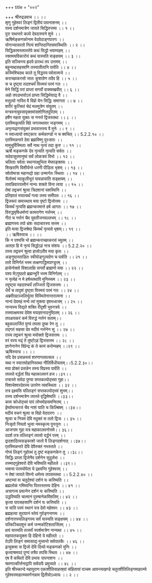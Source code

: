 +++
title = "००२"

+++
श्रीरुद्रउवाच ।। ।।  
शृणु गुहेश्वरं लिङ्गं द्वितीयं पापनाशनम् ।।  
यस्य दर्शनमात्रेण जायते सिद्धिरुत्तमा ।। १ ।।  
पुरा राथन्तरे कल्पे देवदारुवने शुभे ।।  
ऋषिर्मङ्कणकोनाम वेदवेदाङ्गपारगः ।।  
योगाभ्यासरतो नित्यं शान्तिदान्तिसमास्थितिः ।। २ ।।  
सिद्धिकामस्तपस्तेपे कथं सिद्धो भवाम्यहम् ।।  
रक्तमयविकारोयं कथं यास्यति सङ्क्षयम् ।। ३ ।।  
इति सञ्चिन्त्य हृदये प्रारब्धं तप उत्तमम् ।।  
बहून्यब्दसहस्राणि तस्यातीतानि पार्वति ।। ४ ।।  
कस्मिंश्चिदथ काले तु विद्धस्य पर्वतात्मजे ।।  
कराच्छाकरसो जातः कुशाग्रेण तदैव हि ।। ५ ।।  
स च दृष्ट्वा तदाश्चर्यं विस्मयं परमं गतः ।।  
मेने सिद्धिं परां प्राप्तां सगर्वो वाक्यमब्रवीत् ।। ६ ।।  
अहो तपःप्रभावोऽयं प्राप्ता सिद्धिर्मयाद्य वै ।।  
मत्तुल्यो नास्ति वै विप्रो येन सिद्धिः समागता ।। ७ ।।  
शरीरं कुत्सितं चेदं मलमूत्रेण संयुतम् ।।  
मन्त्रस्नायुवसापृक्तमांसशोणितपूरितम् ।।  
हर्षेण महता युक्तः स ननर्त्त द्विजस्तथा ।। ८ ।।  
एतस्मिन्नृत्यति विप्रे जगत्स्थावर जङ्गमम् ।।  
अनृत्यद्रागसंयुक्तं प्रभावात्तस्य वै मुनेः ।। ९ ।।  
न स्वाध्यायो वषट्कारः कर्मकाण्डो न च क्वचित् ।। 5.2.2.१० ।।  
एतस्मिन्नन्तरे देवा ब्रह्मविष्णु पुरःसराः ।।  
मामूचुर्विस्मिताः सर्वे नाथ नृत्यं तदा कुरु ।। ११ ।।  
ऋषौ मङ्कणके देव नृत्यति नृत्यति सर्वतः ।।  
सदेवासुरमानुष्यं सर्वं लोकत्रयं विभो ।। १२ ।।  
चलिताः पर्वताः स्थानात्क्षुभिता मेघपङ्क्तयः ।।  
शिखराणि विशीर्यन्ते धरणी पीडिता भृशम् ।। १३ ।।  
स्रोतोमात्रा महानद्यो ग्रहा उन्मार्गतः स्थिताः ।। १४ ।।  
त्रैलोक्यं व्याकुलीभूतं यावन्नायाति सङ्क्षयम् ।।  
तावन्निवारयस्वैनं नान्यः शक्तो विना त्वया ।। १५ ।।  
तेषां तद्वचनं श्रुत्वा त्रिदशानां यशस्विनि ।।  
प्रतिज्ञातं मयात्यर्थं गत्वा तस्य समीपतः ।। १६ ।।  
द्विजरूपं समास्थाय मया पृष्टो द्विजोत्तमः ।।  
किमर्थं नृत्यसि ब्रह्मन्कस्मात्ते हर्ष आगतः ।। १७ ।।  
विरुद्धमृषिधर्माणां कामरागेण नर्त्तनम् ।।  
गीतं च नर्त्तनं चैव युवतीजनवल्लभम् ।। १८ ।।  
ब्राह्मणस्य तपो भ्रंशः सदाचारस्य सत्तम ।।  
इति मत्वा द्विजश्रेष्ठ किमर्थं नृत्यसे भृशम्।। १९ ।।  
।। ऋषिरुवाच ।। ।।  
किं न पश्यसि भो ब्रह्मन्कराच्छाकरसं च्युतम् ।।  
अतएव हि मे नृत्यं सिद्धोऽहं नात्र संशयः ।। 5.2.2.२० ।।  
तस्य तद्वचनं श्रुत्वा हासोऽतीव मया कृतः ।।  
अङ्गुष्ठस्ताडितः स्वीयोङ्गुल्यग्रेण च पार्वति ।। २१ ।।  
ततो विनिर्गतं भस्म तत्क्षणाद्धिमपाण्डुरम् ।।  
हासेनोक्तो विशालाक्षि सगर्वो ब्राह्मणो मया ।। २२ ।।  
पश्य मेंऽगुष्ठतो ब्रह्मन्भूरि भस्म विनिर्गतम् ।।  
न नृत्येहं न मे हर्षस्तथापि मुनिस्सम ।। २३ ।।  
तद्दृष्ट्वा महदाश्चर्यं लज्जितो द्विजसत्तमः ।।  
धैर्यं च तादृशं दृष्ट्वा विस्मयं परमं गतः ।। २४ ।।  
अब्रवीत्प्राञ्जलिर्भूत्वा विस्मितेनान्तरात्मना ।।  
नान्यं देवमहं मन्ये त्वां मुक्त्वा वृषभध्वजम् ।। २५ ।।  
नान्यस्य विद्यते शक्ति रीदृशी भुवनत्रये ।।  
तस्मात्क्षमस्व देवेश मयाज्ञानादनुष्ठितम् ।। २६ ।।  
तपःक्षयकरं कर्म विरुद्धं नर्त्तनं सताम्।।  
बहुकालार्जितं पुण्यं तपसा दुष्क रेण तु ।।  
तद्गतं सहसा देव मदीयं नर्त्तनेन सु ।। २७ ।।  
तस्य तद्वचनं श्रुत्वा मयोक्तो द्विजसत्तमः ।।  
वरं वरय भद्रं ते तुष्टोऽहं द्विजसत्तम ।। २८ ।।  
ज्ञानेनानेन विप्रेन्द्र कं ते कामं करोम्यहम् ।।२९ ।।  
ऋषिरुवाच ।। ।।  
यदि देव प्रसन्नस्त्वं शरणागतवत्सल ।।  
यथा न स्यात्तपोहानिस्तथा नीतिर्विधीयताम्।।5.2.2.३०।।  
मया प्रोक्तं प्रसन्नेन तस्य विप्रस्य पार्वति ।।  
तपस्ते वर्द्धतां विप्र महाकालवनं व्रज।।३१।।  
तत्रास्ते सर्वदा पुण्या सप्तकल्पोद्भवा गुहा।।  
पिशाचेश्वरदेवस्य उत्तरेण व्यवस्थिता ।। ३२ ।।  
तत्र द्रक्ष्यसि यल्लिङ्गं सप्तकल्पोद्भवं शुभम्।।  
तस्य दर्शनमात्रेण तपस्ते वृद्धिमेष्यति ।।३३।।  
काम क्रोधोद्भवं पापं लोभमोहसमन्वितम् ।।  
ईर्ष्यामत्सरजं चैव नाशं याति च किल्बिषम् ।।३४।।  
मदीयं वचनं श्रुत्वा स विप्रो वेदपारगः ।।  
श्रुत्वा च नियमं देवि मदुक्तं स ततो द्विजः ।। ३५ ।।  
निःसृतो नियतो भूत्वा नमस्कृत्य पुनःपुनः ।।  
आजगाम गुहा यत्र महाकालवनोत्तमे।। ३६।।  
ददर्श तत्र तल्लिङ्गं तपसो वर्द्धनं परम् ।।  
द्वादशादित्यसङ्काशो जातो वै लिङ्गदर्शनात् ।।३७।।  
एतस्मिन्नन्तरे देवि देवैरुक्तं नभस्तले ।।  
गोप्यं लिङ्गं गुहोत्थं तु दृष्टं मङ्कणकेन तु ।।३८।।  
सिद्धिः प्राप्ता द्विजेनैव दर्शनेन सुदुर्लभा ।।  
तस्माद्गुहेश्वरो देवि भविष्यति महीतले ।।३९।।  
भक्त्या परमयोपेता ये द्रक्ष्यन्ति गुहेश्वरम् ।।  
न तेषां जायते विघ्नो धर्मस्य तपसस्तथा ।। 5.2.2.४० ।।  
अष्टम्यां वा चतुर्दश्यां दर्शनं यः करिष्यति ।।  
ब्रह्मलोकं गमिष्यन्ति पितरस्तस्य देहिनः ।। ४१ ।।  
अत्रागत्य प्रयत्नेन दर्शनं यः करिष्यति ।।  
उद्धरिष्यति चात्मानं पुरुषानेकविंशतिम्।। ४२ ।।  
कृत्वा पापसहस्राणि दर्शनं यः करिष्यति ।।  
स याति परमं स्थानं यत्र देवो महेश्वरः ।। ४३ ।।  
ब्रह्महत्या सुरापानं स्तेयं गुर्वङ्गनागमः ।।  
दर्शनात्तस्यलिङ्गस्य सर्वं यास्यति सङ्क्षयम् ।। ४४ ।।  
यत्किञ्चिदशुभं कर्म जन्मकोटिशतार्जितम् ।।  
क्षयं यास्यति तत्सर्वं स्पर्शमात्रेण नान्यथा ।। ४५ ।।  
महापातकयुक्ता हि देहिनो ये महीतले ।।  
तेऽपि लिङ्गं समासाद्य मुच्यन्ते सर्वपातकैः ।। ४६ ।।  
इत्युक्त्वा स द्विजो देवि दिव्यो मङ्कणको मुनिः ।।  
कृत्वाश्रमपदं पुण्यं तत्रैव तपसि स्थितः ।। ४७ ।।  
एष वै कथितो देवि प्रभावः पापनाशनः ।।  
श्रवणात्कीर्त्तनाद्वापि सर्वपापैः प्रमुच्यते ।। ४८ ।।  
इति श्रीस्कान्दे महापुराण एकाशीतिसाहस्र्यां संहितायां पञ्चम आवन्त्यखण्डे चतुरशीतिलिङ्गमाहात्म्ये गुहेश्वरमाहात्म्यवर्णनन्नाम द्वितीयोऽध्यायः ।। २ ।।